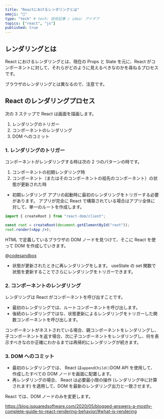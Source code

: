 ```yaml
---
title: "Reactにおけるレンダリングとは"
emoji: "👏"
type: "tech" # tech: 技術記事 / idea: アイデア
topics: ["react", "js"]
published: true
---
```


## レンダリングとは

React におけるレンダリングとは、現在の Props と State を元に、React がコンポーネントに対して、それらがどのように見えるべきなのかを尋ねるプロセスです。

ブラウザのレンダリングとは異なるので、注意です。

## React のレンダリングプロセス

次の 3 ステップで React は画面を描画します。

1. レンダリングのトリガー
2. コンポーネントのレンダリング
3. DOM へのコミット

### 1. レンダリングのトリガー

コンポーネントがレンダリングする時は次の 2 つのパターンの時です。

1. コンポーネントの初期レンダリング時
2. コンポーネント（またはそのコンポーネントの祖先のコンポーネント）の状態が更新された時

- 初期レンダリング
  アプリの起動時に最初のレンダリングをトリガーする必要があります。
  アプリが完全に React で構築されている場合はアプリ全体に対して、単一のルートを作成します。

```jsx
import { createRoot } from "react-dom/client";

const root = createRoot(document.getElementById("root"));
root.render(<App />);
```

HTML で定義しているブラウザの DOM ノードを見つけて、そこに React を使って DOM を作成していきます。

@[codesandbox](https://codesandbox.io/embed/throbbing-water-bm9flr?fontsize=14&hidenavigation=1&theme=dark)

- 状態が更新されたときに再レンダリングをします。
  useState の set 関数で状態を更新することでさらにレンダリングをトリガーできます。

### 2. コンポーネントのレンダリング

レンダリングは React がコンポーネントを呼び出すことです。

- 最初のレンダリングでは、ルートコンポーネントを呼び出します。
- 後続のレンダリングではな、状態更新によるレンダリングをトリガーした関数コンポーネントを呼び出します。

コンポーネントがネストされている場合、親コンポーネントをレンダリングし、子コンポーネントを返す場合、次に子コンポーネントをレンダリングし、何を表示すべきなのか正確にわかるまでは再帰的にレンダリングが続きます。

### 3. DOM へのコミット

- 最初のレンダリングでは、 React は`appendChild()`DOM API を使用して、作成したすべての DOM ノードを画面に配置します。
- 再レンダリングの場合、 React は必要最小限の操作 (レンダリング中に計算されます) を適用して、DOM を最新のレンダリング出力と一致させます。

React では、DOM ノードのみを変更します。

https://blog.isquaredsoftware.com/2020/05/blogged-answers-a-mostly-complete-guide-to-react-rendering-behavior/#what-is-rendering
